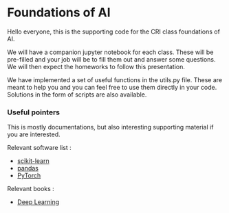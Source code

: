 # Foundations of AI

Hello everyone, this is the supporting code for the CRI class foundations of AI.

We will have a companion jupyter notebook for each class. 
These will be pre-filled and your job will be to fill them out and answer some questions.
We will then expect the homeworks to follow this presentation.

We have implemented a set of useful functions in the utils.py file. 
These are meant to help you and you can feel free to use them directly in your code.
Solutions in the form of scripts are also available.

### Useful pointers
This is mostly documentations, but also interesting supporting material 
if you are interested.

Relevant software list :
- [scikit-learn](https://scikit-learn.org/stable/)
- [pandas](https://pandas.pydata.org/)
- [PyTorch](https://pytorch.org/docs/stable/index.html)

Relevant books :
- [Deep Learning](https://www.deeplearningbook.org/)

